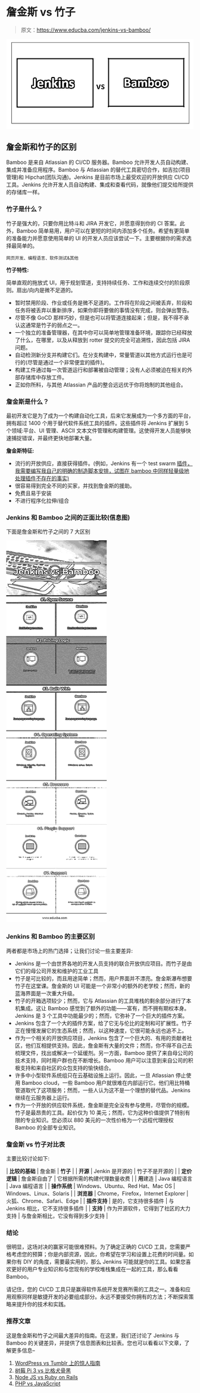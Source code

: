 # 詹金斯 vs 竹子

> 原文：<https://www.educba.com/jenkins-vs-bamboo/>

![Jenkins vs Bamboo](img/0d501fddd4d99a56f73e788724600b1d.png)



## 詹金斯和竹子的区别

Bamboo 是来自 Atlassian 的 CI/CD 服务器。Bamboo 允许开发人员自动构建、集成并准备应用程序。Bamboo 与 Atlassian 的替代工具密切合作，如吉拉(项目管理)和 Hipchat(团队沟通)。Jenkins 是目前市场上最受欢迎的开放供应 CI/CD 工具。Jenkins 允许开发人员自动构建、集成和查看代码，就像他们提交给所提供的存储库一样。

### 竹子是什么？

竹子是强大的，只要你用比特斗和 JIRA 开发它，并愿意得到你的 CI 答案。此外，Bamboo 简单易用，用户可以在更短的时间内添加多个任务。希望有更简单的准备能力并愿意使用简单的 UI 的开发人员应该尝试一下。主要根据你的需求选择最简单的。

<small>网页开发、编程语言、软件测试&其他</small>

**竹子特性:**

简单直观的拖放式 UI，用于规划管道，支持持续任务、工作和连续交付的阶段原则。扇出/向内是微不足道的。

*   暂时禁用阶段、作业或任务是微不足道的。工作将在阶段之间被丢弃，阶段和任务将被丢弃以重新排序，如果你即将要做的事情没有完成，则会弹出警告。
*   尽管不像 GoCD 那样巧妙，但是也可以将管道连接起来；但是，我不得不承认这通常是竹子的弱点之一。
*   一个独立的准备管理器，在其中你可以简单地管理准备环境，跟踪你已经释放了什么，在哪里，以及从释放到 rotter 提交的完全可追溯性，因此包括 JIRA 问题。
*   自动检测新分支并构建它们。在分支构建中，常量管道以其他方式运行也是可行的(尽管是通过一个非常便宜的插件)。
*   构建工件通过每一次管道运行和部署被自动管理；没有人必须被迫在相关的外部存储库中存放工件。
*   正如你所料，与其他 Atlassian 产品的整合远远优于你将炮制的其他组合。

### 詹金斯是什么？

最初开发它是为了成为一个构建自动化工具，后来它发展成为一个多方面的平台，拥有超过 1400 个用于替代软件系统工具的插件。这些插件将 Jenkins 扩展到 5 个领域:平台、UI 管理、ASCII 文本文件管理和构建管理。这使得开发人员能够快速捕捉错误，并最终更快地部署大量。

**詹金斯特征:**

*   流行的开放供应，直接获得插件。(例如，Jenkins 有一个 test swarm [插件，我需要编写我自己的明确的制造脚本安排，试图在 bamboo 中同样轻量级地处理插件不存在的事实)](https://www.educba.com/jenkins-plugins/)
*   很容易得到完全不同的买家，并找到詹金斯的援助。
*   免费且易于安装
*   不进行程序化拉伸/组合

### Jenkins 和 Bamboo 之间的正面比较(信息图)

下面是詹金斯和竹子之间的 7 大区别

![Jenkins vs Bamboo Infographics](img/03c787b25c370b92f8a523f03a104b38.png)



### Jenkins 和 Bamboo 的主要区别

两者都是市场上的热门选择；让我们讨论一些主要差异:

*   Jenkins 是一个由世界各地的开发人员支持的联合开放供应项目。而竹子是由它们的母公司开发和维护的工业工具
*   竹子是可比较的，而且用途简单；然而，用户界面并不漂亮。詹金斯瀑布想要竹子在这堂课。詹金斯的 UI 可能是一个非常小的额外的老学校；然而，新的蓝海界面是一次重大升级。
*   竹子的开箱选项较少；然而，它与 Atlassian 的工具堆栈的剩余部分进行了本机集成。这让 Bamboo 感觉到了额外的功能——富有，而不拥有期权本身。Jenkins 是 3 个工具中功能最少的；然而，它弥补了一个巨大的插件方案。
*   Jenkins 包含了一个大的插件方案，给了它无与伦比的定制和可扩展性。竹子正在慢慢发展它的生态系统；然而，以这种速度，它很可能永远也追不上。
*   作为一个相关的开放供应项目，Jenkins 包含了一个巨大的、有用的贡献者社区，他们互相提供支持。因此，詹金斯有大量的文件；然而，你不得不自己去梳理文件，找出或解决一个延缓剂。另一方面，Bamboo 提供了来自母公司的技术支持，同时用户群也在不断增长。Bamboo 用户可以注意到来自公司的积极支持和来自社区的众包支持的愉快结合。
*   许多中小型软件系统组只在云基础设施上运行。因此，一旦 Atlassian 停止使用 Bamboo cloud，一些 Bamboo 用户就很难在内部运行它。他们用比特桶管道取代了这项服务；然而，一些人认为这不是一个理想的替代品。Jenkins 继续在云服务器上运行。
*   作为一个开放的供应软件系统，詹金斯是完全没有参与使用，尽管你的规模。竹子是最昂贵的工具。起价仅为 10 美元；然而，它为这种价值提供了特别有限的专业知识。您必须以 880 美元的一次性价格为一个远程代理授权 Bamboo 的全部专业知识。

### 詹金斯 vs 竹子对比表

主要比较讨论如下:

| **比较的基础** | 詹金斯 | **竹子** |
| **开源** | Jenkin 是开源的 | 竹子不是开源的 |
| **定价逻辑** | 詹金斯自由了 | 它根据所需的构建代理数量收费 |
| **用**建造 | Java 编程语言 | Java 编程语言 |
| **操作系统** | Windows、Ubuntu、Red Hat、Mac OS | Windows、Linux、Solaris |
| **浏览器** | Chrome，Firefox，Internet Explorer | 火狐、Chrome、Safari、Edge |
| **插件支持** | 是的，它支持很多插件 | 与 Jenkins 相比，它不支持很多插件 |
| **支持** | 作为开源软件，它得到了社区的大力支持 | 与詹金斯相比，它没有得到多少支持 |

### 结论

很明显，这场对决的赢家可能很难预料。为了确定正确的 CI/CD 工具，您需要严格考虑您的预算；你是内部资源，因此，你希望在学习和设置上花费的时间量。如果你有 DIY 的角度，需要最实用的，那么 Jenkins 可能就是你的工具。如果您喜欢更好的用户专业知识和与您现有的学校堆栈集成在一起的工具，那么看看 Bamboo。

请记住，您的 CI/CD 工具只是赢得软件系统开发竞赛所需的工具之一。准备和应用观察同样是敏捷开发的必要组成部分。永远不要接受你拥有的方法；不断探索策略来提升你的技术和实践。

### 推荐文章

这是詹金斯和竹子之间最大差异的指南。在这里，我们还讨论了 Jenkins 与 Bamboo 的关键差异，并提供了信息图表和比较表。您也可以看看以下文章，了解更多信息–

1.  [WordPress vs Tumblr 上的惊人指南](https://www.educba.com/wordpress-vs-tumblr/)
2.  [树莓 Pi 3 vs 比格犬骨黑](https://www.educba.com/raspberry-pi-3-vs-beaglebone-black/)
3.  [Node JS vs Ruby on Rails](https://www.educba.com/node-js-vs-ruby-on-rails/)
4.  [PHP vs JavaScript](https://www.educba.com/php-vs-javascript/)





